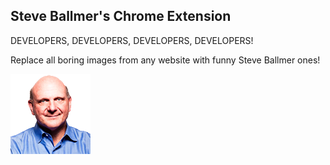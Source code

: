 ## Steve Ballmer's Chrome Extension

DEVELOPERS, DEVELOPERS, DEVELOPERS, DEVELOPERS!
 
Replace all boring images from any website with funny Steve Ballmer ones!

<img src="icons/icon128.png">